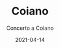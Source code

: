 ---
title: Coiano
subtitle: Concerto a Coiano
layout: default
modal-id: 5
date: 2021-04-14
img: img_corale/coiano.jpg
thumbnail: img_corale/coiano.jpg
alt: image-alt
project-date: April 2021
client: 
category: 
description: La chiesa attuale venne costruita nel 1904 su progetto di Ezio Cerpi; dell'antica chiesa (che era posta trasversalmente a quella odierna, con l'ingresso che si affacciava su via Bologna), trasformata in locali parrocchiali, resta il pulpito ligneo (1599) e alcuni dipinti, tra i quali un San Filippo dell'ambito del Gabbiani e un'ottocentesca Pentecoste di Tommaso Palloni; interessante è la Via Crucis (1993) in scagliola, opera del pratese Leonetto Tintori. Attualmente è la parrocchia del nostro caro amico Don Carlo al quale regaliamo sempre un concerto a scopo benefico nel periodo natalizio.

---